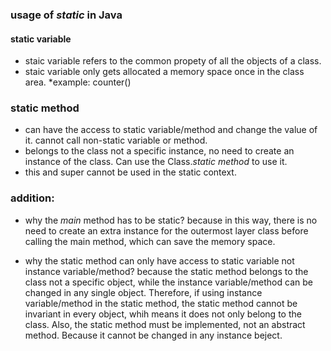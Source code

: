 ### usage of *static* in Java

#### static variable

* staic variable refers to the common propety of all the objects of a class.
* staic variable only gets allocated a memory space once in the class area. 
*example: counter()

### static method
* can have the access to static variable/method and change the value of it. cannot call non-static variable or method.
* belongs to the class not a specific instance, no need to create an instance of the class. Can use the Class.*static method* to use it. 
* this and super cannot be used in the static context.

### addition:

* why the *main* method has to be static?
because in this way, there is no need to create an extra instance for the outermost layer class  before calling the main method, which can save the memory space.

* why the static method can only have access to static variable not instance variable/method?
because the static method belongs to the class not a specific object, while the instance variable/method can be changed in any single object. Therefore, if using instance variable/method in the static method, the static method cannot be invariant in every object, whih means it does not only belong to the class. 
Also, the static method must be implemented, not an abstract method. Because it cannot be changed in any instance beject.
